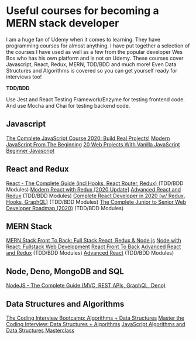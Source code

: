 # Useful courses for becoming a MERN stack developer

I am a huge fan of Udemy when it comes to learning. They have programming courses for almost anything. I have put together a selection of the courses I have used as well as a few from the popular developer Wes Bos who has his own platform and is not on Udemy. These courses cover Javascript, React, Redux, MERN, TDD/BDD and much more! Even Data Structures and Algorithms is covered so you can get yourself ready for interviews too!

**TDD/BDD**

Use Jest and React Testing Framework/Enzyme for testing frontend code. And use Mocha and Chai for testing backend code.

## Javascript

[The Complete JavaScript Course 2020: Build Real Projects!](https://www.udemy.com/course/the-complete-javascript-course/)
[Modern JavaScript From The Beginning](https://www.udemy.com/course/modern-javascript-from-the-beginning/)
[20 Web Projects With Vanilla JavaScript](https://www.udemy.com/course/web-projects-with-vanilla-javascript/)
[Beginner Javascript](https://beginnerjavascript.com/)

## React and Redux

[React - The Complete Guide (incl Hooks, React Router, Redux) ](https://www.udemy.com/course/react-the-complete-guide-incl-redux/) (TDD/BDD Modules)
[Modern React with Redux [2020 Update]](https://www.udemy.com/course/react-redux/)
[Advanced React and Redux](https://www.udemy.com/course/react-redux-tutorial/) (TDD/BDD Modules)
[Complete React Developer in 2020 (w/ Redux, Hooks, GraphQL)](https://www.udemy.com/course/complete-react-developer-zero-to-mastery/) (TDD/BDD Modules)
[The Complete Junior to Senior Web Developer Roadmap (2020)](https://www.udemy.com/course/the-complete-junior-to-senior-web-developer-roadmap/) (TDD/BDD Modules)

## MERN Stack

[MERN Stack Front To Back: Full Stack React, Redux & Node.js](https://www.udemy.com/course/mern-stack-front-to-back/)
[Node with React: Fullstack Web Development](https://www.udemy.com/course/node-with-react-fullstack-web-development/)
[React Front To Back](https://www.udemy.com/course/modern-react-front-to-back/)
[Advanced React and Redux](https://www.udemy.com/course/react-redux-tutorial/) (TDD/BDD Modules)
[Advanced React](https://advancedreact.com/) (TDD/BDD Modules)

## Node, Deno, MongoDB and SQL

[NodeJS - The Complete Guide (MVC, REST APIs, GraphQL, Deno)](https://www.udemy.com/course/nodejs-the-complete-guide/)

## Data Structures and Algorithms

[The Coding Interview Bootcamp: Algorithms + Data Structures](https://www.udemy.com/course/coding-interview-bootcamp-algorithms-and-data-structure/)
[Master the Coding Interview: Data Structures + Algorithms](https://www.udemy.com/course/master-the-coding-interview-data-structures-algorithms/)
[JavaScript Algorithms and Data Structures Masterclass](https://www.udemy.com/course/js-algorithms-and-data-structures-masterclass/)
